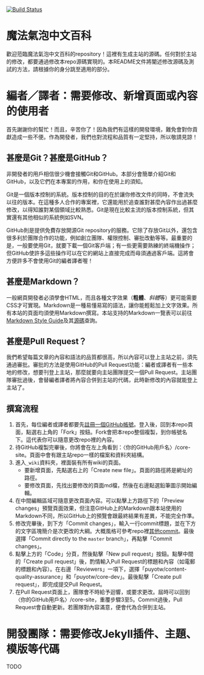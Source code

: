 [![Build Status](https://travis-ci.org/puyotw/core-site.svg?branch=master)](https://travis-ci.org/puyotw/core-site)

# 魔法氣泡中文百科

歡迎蒞臨魔法氣泡中文百科的repository！這裡有生成主站的源碼。任何對於主站的修改，都要通過修改本repo源碼實現的。本README文件將闡述修改源碼及測試的方法，請根據你的身分跳至適用的部分。

# 編者／譯者：需要修改、新增頁面或內容的使用者

首先謝謝你的幫忙！而且，辛苦你了！因為我們有這樣的開發環境，難免會對你貢獻造成一些不便。作為開發者，我們也對流程和品質有一定堅持，所以敬請見諒！

## 甚麼是Git？甚麼是GitHub？

非開發者的用戶相信很少機會接觸Git和GitHub。本部分會簡單介紹Git和GitHub，以及它們在本專案的作用，和你在使用上的須知。

Git是一個版本控制的系統。版本控制的目的在於讓你修改文件的同時，不會流失以往的版本。在這種多人合作的專案裡，它還能用於追查誰對甚麼內容作出過甚麼修改，以得知誰對某個領域比較熟悉。Git是現在比較主流的版本控制系統，但其實還有其他相似的系統例如SVN。

GitHub則是提供免費存放開源Git repository的服務。它除了存放Git以外，還包含很多利於團隊合作的功能，例如創立團隊、權限控制、審批改動等等。最重要的是，一般要使用Git，就要下載一個Git客戶端；有一些更需要熟練的終端機操作；但GitHub使許多這些操作可以在它的網站上直接完成而毋須通過客戶端。這將會方便許多不會使用Git的編者譯者喔！

## 甚麼是Markdown？

一般網頁開發者必須學會HTML，而且各種文字效果（**粗體**、*斜體*等）更可能需要CSS才可實現。Markdown是一種易懂易寫的語法，讓你能輕鬆加上文字效果。所有本站的頁面均須使用Markdown撰寫。本站支持的Markdown一覽表可以前往[Markdown Style Guide][md-guide]及其[源碼][md-guide-source]查詢。

[md-guide]: https://www.jekyllnow.com/Markdown-Style-Guide/
[md-guide-source]: https://raw.githubusercontent.com/barryclark/www.jekyllnow.com/gh-pages/_posts/2014-6-19-Markdown-Style-Guide.md

## 甚麼是Pull Request？

我們希望每篇文章的內容和語法的品質都很高，所以內容可以登上主站之前，須先通過審批。審批的方法是使用GitHub的Pull Request功能：編者或譯者有一些本地的修改，想要刊登上主站，那麼就要向主站團隊提交一個Pull Request。主站團隊審批過後，會替編者譯者將內容合併到主站的代碼，此時新修改的內容就能登上主站了。

## 撰寫流程

1. 首先，每位編者或譯者都要先[註冊一個GitHub帳號](github-register)。登入後，回到本repo頁面，點選右上角的「Fork」按鈕。Fork會把本repo整個複製，到你帳號名下。這代表你可以隨意更改repo裡的內容。
2. 待GitHub複製完畢後，你將會在左上角看到：〈你的GitHub用戶名〉/core-site。頁面中會有跟主站repo一樣的檔案和資料夾結構。
3. 進入`_wiki`資料夾，裡面裝有所有wiki的頁面。
   * 要新增頁面，先點選右上的「Create new file」。頁面的路徑將是網址的路徑。
   * 要修改頁面，先找出要修改的頁面md檔，然後在右邊點選鉛筆圖示開始編輯。
4. 在中間編輯區域可隨意更改頁面內容。可以點擊上方路徑下的「Preview changes」預覽頁面效果，但注意GitHub上的Markdown跟本站使用的Markdown不同，所以GitHub上的預覽會跟最終結果有差異，不能完全作準。
5. 修改完畢後，到下方「Commit changes」，輸入一行commit標題，並在下方的文字區塊簡介是次更改的大綱。大概風格可參考repo裡[其他commit][core-site-commits]。最後選擇「Commit directly to the `master` branch」，再點擊「Commit changes」。
6. 點擊上方的「Code」分頁，然後點擊「New pull request」按鈕。點擊中間的「Create pull request」後，酌情輸入Pull Request的標題和內容（如電郵的標題和內容）。在右邊「Reviewers」一項下，選擇「puyotw/content-quality-assurance」和「puyotw/core-dev」。最後點擊「Create pull request」，即完成提交Pull Request。
7. 在Pull Request頁面上，團隊會不時給予迴響，或要求更改。屆時可以回到〈你的GitHub用戶名〉/core-site，重覆步驟3至5。Commit過後，Pull Request會自動更新。若團隊對內容滿意，便會代為合併到主站。

[github-register]: https://github.com/join
[core-site-commits]: https://github.com/puyotw/core-site/commits/master

# 開發團隊：需要修改Jekyll插件、主題、模版等代碼

TODO


